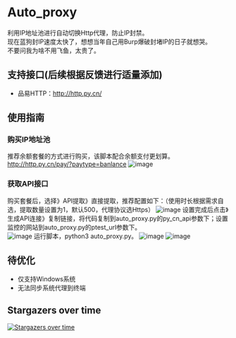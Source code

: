 # Auto_proxy

利用IP地址池进行自动切换Http代理，防止IP封禁。  
现在蓝狗封IP速度太快了，想想当年自己用Burp爆破封堵IP的日子就想哭。      
不要问我为啥不用飞鱼，太贵了。  

## 支持接口(后续根据反馈进行适量添加)   

- 品易HTTP：http://http.py.cn/  

## 使用指南 

### 购买IP地址池   

推荐余额套餐的方式进行购买，该脚本配合余额支付更划算。  
http://http.py.cn/pay/?paytype=banlance 
![image](https://github.com/Mustard404/Auto_proxy/blob/main/demo/1.jpg) 

### 获取API接口 

购买套餐后，选择》API提取》直接提取，推荐配置如下：（使用时长根据需求自选，提取数量设置为1，默认500，代理协议选Https）
![image](https://github.com/Mustard404/Auto_proxy/blob/main/demo/2.jpg) 
设置完成后点击》生成API连接》复制链接，将代码复制到auto_proxy.py的py_cn_api参数下；设置监控的网站到auto_proxy.py的ptest_url参数下。   
![image](https://github.com/Mustard404/Auto_proxy/blob/main/demo/3.jpg) 
运行脚本，python3 auto_proxy.py。 
![image](https://github.com/Mustard404/Auto_proxy/blob/main/demo/4.jpg) 
![image](https://github.com/Mustard404/Auto_proxy/blob/main/demo/5.jpg) 

## 待优化  

- 仅支持Windows系统 
- 无法同步系统代理到终端    

## Stargazers over time 

[![Stargazers over time](https://starchart.cc/Mustard404/Savior.svg)](https://starchart.cc/Mustard404/Savior)


